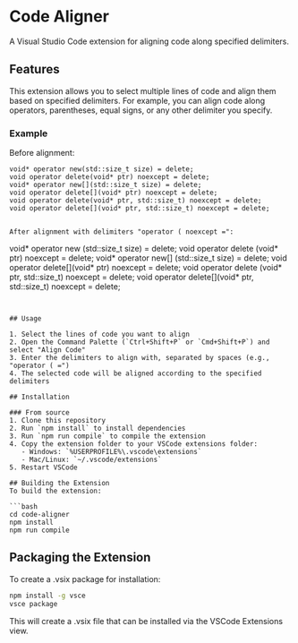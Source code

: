 # Code Aligner

A Visual Studio Code extension for aligning code along specified delimiters.

## Features

This extension allows you to select multiple lines of code and align them based on specified delimiters. For example, you can align code along operators, parentheses, equal signs, or any other delimiter you specify.

### Example

Before alignment:
```
void* operator new(std::size_t size) = delete;
void operator delete(void* ptr) noexcept = delete;
void* operator new[](std::size_t size) = delete;
void operator delete[](void* ptr) noexcept = delete;
void operator delete(void* ptr, std::size_t) noexcept = delete;
void operator delete[](void* ptr, std::size_t) noexcept = delete;


After alignment with delimiters "operator ( noexcept =":
```
void* operator new     (std::size_t size)                = delete;
void  operator delete  (void* ptr)              noexcept = delete;
void* operator new[]   (std::size_t size)                = delete;
void  operator delete[](void* ptr)              noexcept = delete;
void  operator delete  (void* ptr, std::size_t) noexcept = delete;
void  operator delete[](void* ptr, std::size_t) noexcept = delete;
```


## Usage

1. Select the lines of code you want to align
2. Open the Command Palette (`Ctrl+Shift+P` or `Cmd+Shift+P`) and select "Align Code"
3. Enter the delimiters to align with, separated by spaces (e.g., "operator ( =")
4. The selected code will be aligned according to the specified delimiters

## Installation

### From source
1. Clone this repository
2. Run `npm install` to install dependencies
3. Run `npm run compile` to compile the extension
4. Copy the extension folder to your VSCode extensions folder:
   - Windows: `%USERPROFILE%\.vscode\extensions`
   - Mac/Linux: `~/.vscode/extensions`
5. Restart VSCode

## Building the Extension
To build the extension:

```bash
cd code-aligner
npm install
npm run compile
```

## Packaging the Extension
To create a .vsix package for installation:

```bash
npm install -g vsce
vsce package
```

This will create a .vsix file that can be installed via the VSCode Extensions view. 